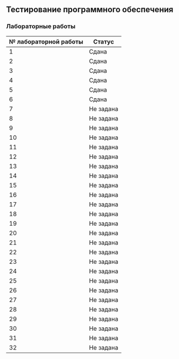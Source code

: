 ## Тестирование программного обеспечения

### Лабораторные работы

| № лабораторной работы | Статус |
| --- | --- |
| 1 | Сдана |
| 2 | Сдана |
| 3 | Сдана |
| 4 | Сдана |
| 5 | Сдана |
| 6 | Сдана |
| 7 | Не задана |
| 8 | Не задана |
| 9 | Не задана |
| 10 | Не задана |
| 11 | Не задана |
| 12 | Не задана |
| 13 | Не задана |
| 14 | Не задана |
| 15 | Не задана |
| 16 | Не задана |
| 17 | Не задана |
| 18 | Не задана |
| 19 | Не задана |
| 20 | Не задана |
| 21 | Не задана |
| 22 | Не задана |
| 23 | Не задана |
| 24 | Не задана |
| 25 | Не задана |
| 26 | Не задана |
| 27 | Не задана |
| 28 | Не задана |
| 29 | Не задана |
| 30 | Не задана |
| 31 | Не задана |
| 32 | Не задана |